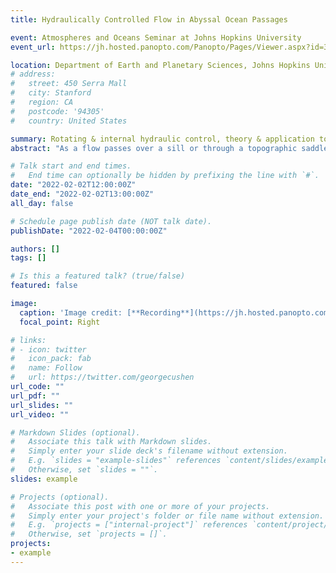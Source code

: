 ```yaml
---
title: Hydraulically Controlled Flow in Abyssal Ocean Passages

event: Atmospheres and Oceans Seminar at Johns Hopkins University
event_url: https://jh.hosted.panopto.com/Panopto/Pages/Viewer.aspx?id=3c911ad0-5d39-46f9-a0b1-ae30012ce81e

location: Department of Earth and Planetary Sciences, Johns Hopkins University
# address:
#   street: 450 Serra Mall
#   city: Stanford
#   region: CA
#   postcode: '94305'
#   country: United States

summary: Rotating & internal hydraulic control, theory & application to the deep ocean passages.
abstract: "As a flow passes over a sill or through a topographic saddle point, given adequate upstream conditions, it is possible that the flow is hydraulically controlled, meaning the structure and transport of the flow are regulated by the topography. The lower limb of the Meridional Overturning Circulation (MOC) passes a number of passages where it is under hydraulic control. The hydraulic theory can thus serve as a tool to 1) estimate the structure and transport of flow without taking direct velocity measurements; 2) monitor the change of the MOC. This talk starts with a brief overview of the hydraulic theory, emphasizing the fundamentals and two flavors of hydraulic control: 1) for a rotating flow; 2) for a stratified flow. This leads to the second and third parts of the talk, each contains a theory study and an example of application to the MOC. In the second part, a rotating hydraulic control theory is proposed to estimate the transport partition of an inflow that splits into two passages, one being hydraulically controlled and the other is not. An application is the Antarctic Bottom Water carried by the MOC entering the Samoan Passage in the Southern Pacific Ocean, where it is hydraulically controlled, while the remainder is diverted around the Manihiki Plateau and is not controlled. A numerical model is employed to explore novel features of hydraulic control under the Earth’s rotation and verify the necessity of friction along the uncontrolled passage for a persisting hydraulic control in the other passage. In the third part, hydraulic theory for a continuously stratified flow with a strongly stratified interface is proposed to explore how the change in upstream stratification affects hydraulic control. The theory is applied to the lowing interface and the reducing magnitude of the stratification profile upstream of the Samoan Passage from the 1990s to the 2010s. We note similar decadal changes in stratification upstream of the Vema Channel connecting the Argentine and the Brazil Basins and a deep fracture zone canyon in the eastern Brazil Basin have been found from repeated hydrographic observations and similar interpretation can be made from hydraulic theory."

# Talk start and end times.
#   End time can optionally be hidden by prefixing the line with `#`.
date: "2022-02-02T12:00:00Z"
date_end: "2022-02-02T13:00:00Z"
all_day: false

# Schedule page publish date (NOT talk date).
publishDate: "2022-02-04T00:00:00Z"

authors: []
tags: []

# Is this a featured talk? (true/false)
featured: false

image:
  caption: 'Image credit: [**Recording**](https://jh.hosted.panopto.com/Panopto/Pages/Viewer.aspx?id=3c911ad0-5d39-46f9-a0b1-ae30012ce81e)'
  focal_point: Right

# links:
# - icon: twitter
#   icon_pack: fab
#   name: Follow
#   url: https://twitter.com/georgecushen
url_code: ""
url_pdf: ""
url_slides: ""
url_video: ""

# Markdown Slides (optional).
#   Associate this talk with Markdown slides.
#   Simply enter your slide deck's filename without extension.
#   E.g. `slides = "example-slides"` references `content/slides/example-slides.md`.
#   Otherwise, set `slides = ""`.
slides: example

# Projects (optional).
#   Associate this post with one or more of your projects.
#   Simply enter your project's folder or file name without extension.
#   E.g. `projects = ["internal-project"]` references `content/project/deep-learning/index.md`.
#   Otherwise, set `projects = []`.
projects:
- example
---
```


<!-- {{% callout note %}}
Click on the **Slides** button above to view the built-in slides feature.
{{% /callout %}}

Slides can be added in a few ways:

- **Create** slides using Wowchemy's [*Slides*](https://wowchemy.com/docs/managing-content/#create-slides) feature and link using `slides` parameter in the front matter of the talk file
- **Upload** an existing slide deck to `static/` and link using `url_slides` parameter in the front matter of the talk file
- **Embed** your slides (e.g. Google Slides) or presentation video on this page using [shortcodes](https://wowchemy.com/docs/writing-markdown-latex/).

Further event details, including [page elements](https://wowchemy.com/docs/writing-markdown-latex/) such as image galleries, can be added to the body of this page. -->
